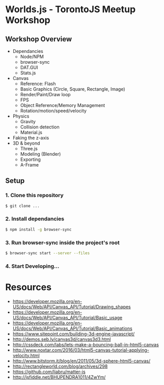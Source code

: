 # Worlds.js - TorontoJS Meetup Workshop

## Workshop Overview
- Dependancies
  - Node/NPM
  - browser-sync
  - DAT.GUI
  - Stats.js
- Canvas
  - Reference: Flash
  - Basic Graphics (Circle, Square, Rectangle, Image)
  - Render/Paint/Draw loop
  - FPS
  - Object Reference/Memory Management
  - Rotation/motion/speed/velocity
- Physics
  - Gravity
  - Collision detection
  - Material.js
- Faking the z-axis
- 3D & beyond
  - Three.js
  - Modeling (Blender)
  - Exporting
  - A-Frame

## Setup

### 1. Clone this repository
```bash
$ git clone ...
```

### 2. Install dependancies
```bash
$ npm install -g browser-sync
```

### 3. Run browser-sync inside the project's root
```bash
$ browser-sync start --server --files
```

### 4. Start Developing...

# Resources
- https://developer.mozilla.org/en-US/docs/Web/API/Canvas_API/Tutorial/Drawing_shapes
- https://developer.mozilla.org/en-US/docs/Web/API/Canvas_API/Tutorial/Basic_usage
- https://developer.mozilla.org/en-US/docs/Web/API/Canvas_API/Tutorial/Basic_animations
- https://www.sitepoint.com/building-3d-engine-javascript/
- http://demos.seb.ly/canvas3d/canvas3d3.html
- http://cssdeck.com/labs/lets-make-a-bouncing-ball-in-html5-canvas
- http://www.noxtar.com/2016/03/html5-canvas-tutorial-applying-velocity.html
- http://www.bitstorm.it/blog/en/2011/05/3d-sphere-html5-canvas/
- http://rectangleworld.com/blog/archives/298
- https://github.com/liabru/matter-js
- http://jsfiddle.net/BHUPENDRA1011/4ZwYm/
